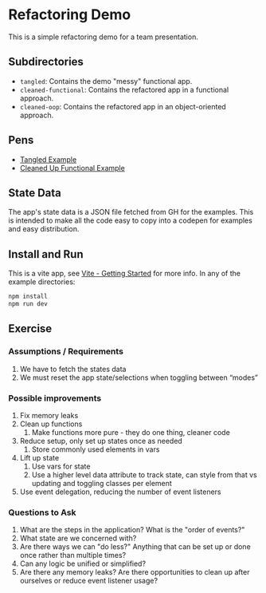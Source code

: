 # Refactoring Demo

This is a simple refactoring demo for a team presentation.

## Subdirectories

- `tangled`: Contains the demo "messy" functional app.
- `cleaned-functional`: Contains the refactored app in a functional approach.
- `cleaned-oop`: Contains the refactored app in an object-oriented approach.

## Pens

- [Tangled Example](https://codepen.io/smwoll/pen/GgKOmLO)
- [Cleaned Up Functional Example](https://codepen.io/smwoll/pen/wBwPeEb)

## State Data

The app's state data is a JSON file fetched from GH for the examples. This is intended to make all the code easy to copy into a codepen for examples and easy distribution.

## Install and Run

This is a vite app, see [Vite - Getting Started](https://vite.dev/guide/) for more info. In any of the example directories:

```bash
npm install
npm run dev
```

## Exercise

### Assumptions / Requirements

1. We have to fetch the states data
2. We must reset the app state/selections when toggling between “modes”

### Possible improvements

1. Fix memory leaks
2. Clean up functions
   1. Make functions more pure - they do one thing, cleaner code
3. Reduce setup, only set up states once as needed
   1. Store commonly used elements in vars
4. Lift up state
   1. Use vars for state
   2. Use a higher level data attribute to track state, can style from that vs updating and toggling classes per element
5. Use event delegation, reducing the number of event listeners

### Questions to Ask

1. What are the steps in the application? What is the "order of events?"
2. What state are we concerned with?
3. Are there ways we can "do less?" Anything that can be set up or done once rather than multiple times?
4. Can any logic be unified or simplified?
5. Are there any memory leaks? Are there opportunities to clean up after ourselves or reduce event listener usage?
